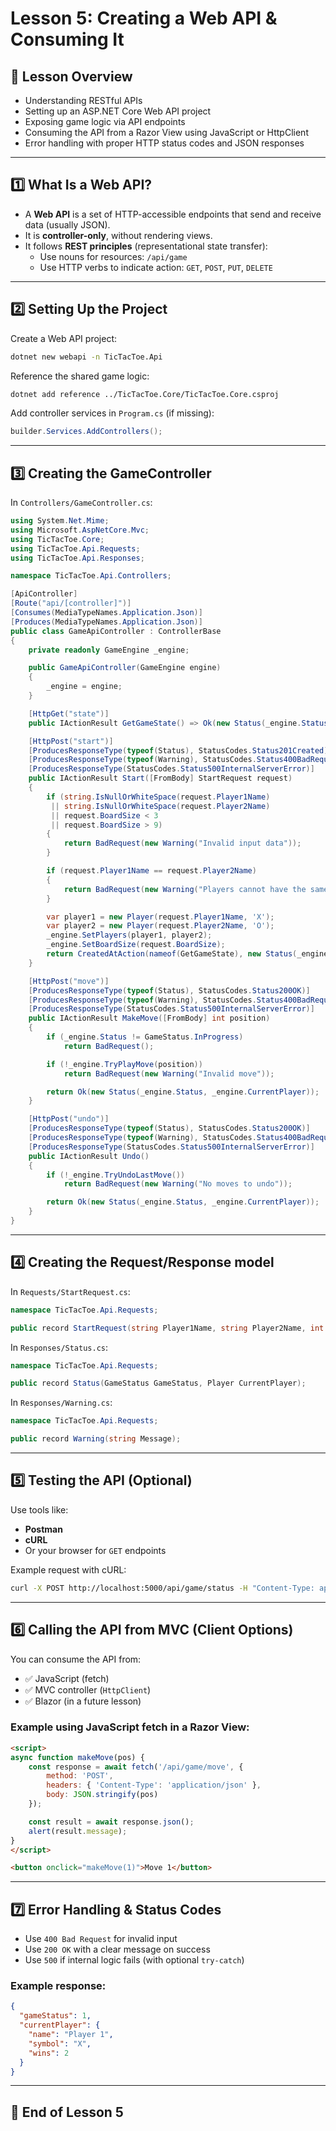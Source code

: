 # Lesson 5: Creating a Web API & Consuming It

## 📌 Lesson Overview
- Understanding RESTful APIs
- Setting up an ASP.NET Core Web API project
- Exposing game logic via API endpoints
- Consuming the API from a Razor View using JavaScript or HttpClient
- Error handling with proper HTTP status codes and JSON responses

---

## 1️⃣ What Is a Web API?

- A **Web API** is a set of HTTP-accessible endpoints that send and receive data (usually JSON).
- It is **controller-only**, without rendering views.
- It follows **REST principles** (representational state transfer):
  - Use nouns for resources: `/api/game`
  - Use HTTP verbs to indicate action: `GET`, `POST`, `PUT`, `DELETE`

---

## 2️⃣ Setting Up the Project

Create a Web API project:

```bash
dotnet new webapi -n TicTacToe.Api
```

Reference the shared game logic:

```bash
dotnet add reference ../TicTacToe.Core/TicTacToe.Core.csproj
```

Add controller services in `Program.cs` (if missing):

```csharp
builder.Services.AddControllers();
```

---

## 3️⃣ Creating the GameController

In `Controllers/GameController.cs`:

```csharp
using System.Net.Mime;
using Microsoft.AspNetCore.Mvc;
using TicTacToe.Core;
using TicTacToe.Api.Requests;
using TicTacToe.Api.Responses;

namespace TicTacToe.Api.Controllers;

[ApiController]
[Route("api/[controller]")]
[Consumes(MediaTypeNames.Application.Json)]
[Produces(MediaTypeNames.Application.Json)]
public class GameApiController : ControllerBase
{
    private readonly GameEngine _engine;

    public GameApiController(GameEngine engine)
    {
        _engine = engine;
    }

    [HttpGet("state")]
    public IActionResult GetGameState() => Ok(new Status(_engine.Status, _engine.CurrentPlayer));

    [HttpPost("start")]
    [ProducesResponseType(typeof(Status), StatusCodes.Status201Created)]
    [ProducesResponseType(typeof(Warning), StatusCodes.Status400BadRequest)]
    [ProducesResponseType(StatusCodes.Status500InternalServerError)]
    public IActionResult Start([FromBody] StartRequest request)
    {
        if (string.IsNullOrWhiteSpace(request.Player1Name)
         || string.IsNullOrWhiteSpace(request.Player2Name)
         || request.BoardSize < 3
         || request.BoardSize > 9)
        {
            return BadRequest(new Warning("Invalid input data"));
        }

        if (request.Player1Name == request.Player2Name)
        {
            return BadRequest(new Warning("Players cannot have the same name"));
        }

        var player1 = new Player(request.Player1Name, 'X');
        var player2 = new Player(request.Player2Name, 'O');
        _engine.SetPlayers(player1, player2);
        _engine.SetBoardSize(request.BoardSize);
        return CreatedAtAction(nameof(GetGameState), new Status(_engine.Status, _engine.CurrentPlayer));
    }

    [HttpPost("move")]
    [ProducesResponseType(typeof(Status), StatusCodes.Status200OK)]
    [ProducesResponseType(typeof(Warning), StatusCodes.Status400BadRequest)]
    [ProducesResponseType(StatusCodes.Status500InternalServerError)]
    public IActionResult MakeMove([FromBody] int position)
    {
        if (_engine.Status != GameStatus.InProgress)
            return BadRequest();

        if (!_engine.TryPlayMove(position))
            return BadRequest(new Warning("Invalid move"));

        return Ok(new Status(_engine.Status, _engine.CurrentPlayer));
    }

    [HttpPost("undo")]
    [ProducesResponseType(typeof(Status), StatusCodes.Status200OK)]
    [ProducesResponseType(typeof(Warning), StatusCodes.Status400BadRequest)]
    [ProducesResponseType(StatusCodes.Status500InternalServerError)]
    public IActionResult Undo()
    {
        if (!_engine.TryUndoLastMove())
            return BadRequest(new Warning("No moves to undo"));

        return Ok(new Status(_engine.Status, _engine.CurrentPlayer));
    }
}
```

---

## 4️⃣ Creating the Request/Response model

In `Requests/StartRequest.cs`:

```csharp
namespace TicTacToe.Api.Requests;

public record StartRequest(string Player1Name, string Player2Name, int BoardSize);

```

In `Responses/Status.cs`:

```csharp
namespace TicTacToe.Api.Requests;

public record Status(GameStatus GameStatus, Player CurrentPlayer);

```

In `Responses/Warning.cs`:

```csharp
namespace TicTacToe.Api.Requests;

public record Warning(string Message);

```

---

## 5️⃣ Testing the API (Optional)

Use tools like:
- **Postman**
- **cURL**
- Or your browser for `GET` endpoints

Example request with cURL:

```bash
curl -X POST http://localhost:5000/api/game/status -H "Content-Type: application/json" -d "5"
```

---

## 6️⃣ Calling the API from MVC (Client Options)

You can consume the API from:
- ✅ JavaScript (fetch)
- ✅ MVC controller (`HttpClient`)
- ✅ Blazor (in a future lesson)

### Example using JavaScript fetch in a Razor View:

```html
<script>
async function makeMove(pos) {
    const response = await fetch('/api/game/move', {
        method: 'POST',
        headers: { 'Content-Type': 'application/json' },
        body: JSON.stringify(pos)
    });

    const result = await response.json();
    alert(result.message);
}
</script>

<button onclick="makeMove(1)">Move 1</button>
```

---

## 7️⃣ Error Handling & Status Codes

- Use `400 Bad Request` for invalid input
- Use `200 OK` with a clear message on success
- Use `500` if internal logic fails (with optional `try-catch`)

### Example response:

```json
{
  "gameStatus": 1,
  "currentPlayer": {
    "name": "Player 1",
    "symbol": "X",
    "wins": 2
  }
}
```

---

## 🚀 End of Lesson 5
